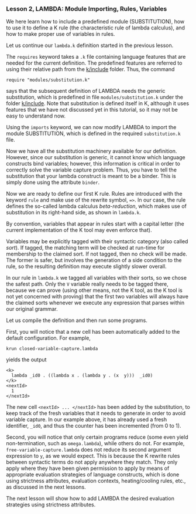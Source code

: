 ### Lesson 2, LAMBDA: Module Importing, Rules, Variables

We here learn how to include a predefined module (SUBSTITUTION), how to
use it to define a K rule (the characteristic rule of lambda calculus),
and how to make proper use of variables in rules.

Let us continue our `lambda.k` definition started in the previous lesson.

The `requires` keyword takes a `.k` file containing language features that are
needed for the current definition.  The predefined features are referred to
using their relative path from the [k/include](/include/) folder.  Thus, the command

    require "modules/substitution.k"

says that the subsequent definition of LAMBDA needs the generic substitution,
which is predefined in file `modules/substitution.k` under the folder [k/include](/include/).
Note that substitution is defined itself in K, although it uses features that
we have not discussed yet in this tutorial, so it may not be easy to understand now.

Using the `imports` keyword, we can now modify LAMBDA to import the module
SUBSTITUTION, which is defined in the required `substitution.k` file.

Now we have all the substitution machinery available for our definition.
However, since our substitution is generic, it cannot know which language
constructs bind variables; however, this information is critical in order to
correctly solve the variable capture problem.  Thus, you have to tell the
substitution that your lambda construct is meant to be a binder.  This is
simply done using the attribute `binder`.

Now we are ready to define our first K rule.  Rules are introduced with the
keyword `rule` and make use of the rewrite symbol, `=>`.  In our case,
the rule defines the so-called lambda calculus *beta-reduction*, which
makes use of substitution in its right-hand side, as shown in `lambda.k`.

By convention, variables that appear in rules start with a capital letter
(the current implementation of the K tool may even enforce that).

Variables may be explicitly tagged with their syntactic category (also called
*sort*).  If tagged, the matching term will be checked at run-time for
membership to the claimed sort.  If not tagged, then no check will be made.
The former is safer, but involves the generation of a side condition to the
rule, so the resulting definition may execute slightly slower overall.

In our rule in `lambda.k` we tagged all variables with their sorts, so we chose
the safest path.  Only the `V` variable really needs to be tagged there,
because we can prove (using other means, not the K tool, as the K tool is not
yet concerned with proving) that the first two variables will always have the
claimed sorts whenever we execute any expression that parses within our
original grammar.

Let us compile the definition and then run some programs.

First, you will notice that a new cell has been automatically added to the
default configuration.  For example,

    krun closed-variable-capture.lambda

yields the output

    <k>
      lambda _id0 . ((lambda x . (lambda y . (x  y)))  _id0) 
    </k> 
    <nextId>
      1 
    </nextId> 

The new cell `<nextId> ... </nextId>` has been added by the substitution,
to keep track of the fresh variables that it needs to generate in order to
avoid variable capture.  In our example above, it has already used a fresh
identifier, `_id0`, and thus the counter has been incremented (from 0 to 1).

Second, you will notice that only certain programs reduce (some even yield
non-termination, such as `omega.lambda`), while others do not.  For example,
`free-variable-capture.lambda` does not reduce its second argument expression
to `y`, as we would expect.  This is because the K rewrite rules between syntactic
terms do not apply anywhere they match.  They only apply where they have been
given permission to apply by means of appropriate evaluation strategies of language
constructs, which is done using strictness attributes, evaluation contexts,
heating/cooling rules, etc., as discussed in the next lessons.

The next lesson will show how to add LAMBDA the desired evaluation strategies
using strictness attributes.
